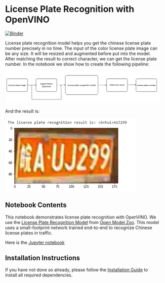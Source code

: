 # License Plate Recognition with OpenVINO

[![Binder](https://mybinder.org/badge_logo.svg)](https://mybinder.org/v2/gh/zRAINj/openvino_notebooks/220-license-plate-recognition?labpath=https%3A%2F%2Fgithub.com%2FzRAINj%2Fopenvino_notebooks%2Fblob%2F220-license-plate-recognition%2Fnotebooks%2F220-license-plate-recognition%2F220-license-plate-recognition.ipynb)

License plate recognition model helps you get the chinese license plate number precisely in no time. The input of the color license plate image can be any size. It will be resized and augmented before put into the model. After matching the result to correct character, we can get the license plate number. In the notebook we show how to create the following pipeline:

![text](./flowchart.png)

And the result is:

![text](./result.png)

## Notebook Contents

This notebook demonstrates license plate recognition with OpenVINO. We use the [License Plate Recognition Model](https://docs.openvino.ai/2020.2/_models_intel_license_plate_recognition_barrier_0001_description_license_plate_recognition_barrier_0001.html) from [Open Model Zoo](https://github.com/openvinotoolkit/open_model_zoo/). This model uses a small-footprint network trained end-to-end to recognize Chinese license plates in traffic.

Here is the [Jupyter notebook](220-license-plate-recognition.ipynb)

## Installation Instructions

If you have not done so already, please follow the [Installation Guide](../../README.md) to install all required dependencies.
